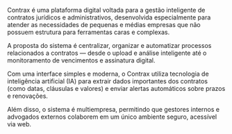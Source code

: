 

Contrax é uma plataforma digital voltada para a gestão inteligente de contratos jurídicos e administrativos, desenvolvida especialmente para atender as necessidades de pequenas e médias empresas que não possuem estrutura para ferramentas caras e complexas.

A proposta do sistema é centralizar, organizar e automatizar processos relacionados a contratos — desde o upload e análise inteligente até o monitoramento de vencimentos e assinatura digital.

Com uma interface simples e moderna, o Contrax utiliza tecnologia de inteligência artificial (IA) para extrair dados importantes dos contratos (como datas, cláusulas e valores) e enviar alertas automáticos sobre prazos e renovações.

Além disso, o sistema é multiempresa, permitindo que gestores internos e advogados externos colaborem em um único ambiente seguro, acessível via web.
